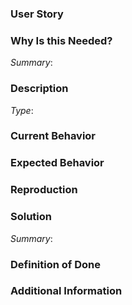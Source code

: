 <!--
Hello!

Please use the template below for issue ideas or bugs found within MARKET Protocol.
If it is general support you need, reach out to us at
https://marketprotocol.io/discord

Provide a general summary of the issue in the title above and use relevant fields below to define the problem.
-->

<!--
## Before you `start work`

Please read our contribution [guidelines](https://docs.marketprotocol.io/#contributing) and if there is a bounty involved  please also see [here](https://docs.marketprotocol.io/#gitcoin-and-bounties)

If you have ongoing work from other bounties with us where funding has not been released, please do not pick up a new issue.  We would like to involve as many contributors as possible and parallelize the work flow as much as possible.

Please make sure to comment in the issue here immediately after starting work so we know your plans for implementation and a timeline.

Please also note that in order for work to be accepted, all code must be accompanied by test cases as well.

-->

### User Story

[comment]: # (As a <user type>, I want to <task> so that <goal>.)


### Why Is this Needed?

[comment]: # (Describe the problem and why this task is needed. Provide description of the current state, what you would like to happen, and what actually happen)
*Summary*:


### Description

[comment]: # (Feature or Bug? i.e Type: Bug)
*Type*: 


### Current Behavior
[comment]: # (Describe what actually happened.)


### Expected Behavior
[comment]: # (Describe what you expected to happen.)


### Reproduction
[comment]: # (Describe how we can replicate the bug step by step.)

### Solution
[comment]: # (Provide a summary of the solution and a task list on what needs to be fixed.)
*Summary*:


### Definition of Done
[comment]: # (Any other information that would be useful, bullets are helpful.)


### Additional Information
[comment]: # (Any other information that would be useful, content, screenshots, etc.)
